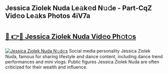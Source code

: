 ## Jessica Ziolek Nuda Le𝚊k𝚎d N𝚞𝚍e - Part-CqZ Vid𝚎o Le𝚊ks Photos 4iV7a

# <h2><a href="http://fbes42w.evod.top/?m=Jessica+Ziolek+Nuda">🔗 👉🔴 Jessica Ziolek Nuda Vid𝚎o Ph𝚘t𝚘s</a></h2>

[![Jessica Ziolek Nuda N𝚞d𝚎s](https://i.imgur.com/8V9OHl7.gif)](http://fbes42w.evod.top/?m=Jessica+Ziolek+Nuda)
Social media personality Jessica Ziolek Nuda, famous for sharing lifestyle and dance content, including dance trend performances and mini vlogs. Public figures Jessica Ziolek Nuda are often criticized for their wealth and influence. 
